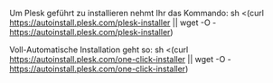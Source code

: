 Um Plesk geführt zu installieren nehmt Ihr das Kommando:
sh <(curl https://autoinstall.plesk.com/plesk-installer || wget -O - https://autoinstall.plesk.com/plesk-installer)
 
Voll-Automatische Installation geht so:
sh <(curl https://autoinstall.plesk.com/one-click-installer || wget -O - https://autoinstall.plesk.com/one-click-installer)
